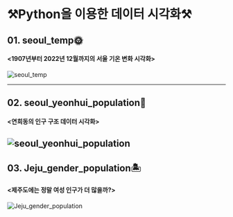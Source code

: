 # ⚒️Python을 이용한 데이터 시각화⚒️

## 01. seoul_temp🌞
#### <1907년부터 2022년 12월까지의 서울 기온 변화 시각화>
![seoul_temp](https://user-images.githubusercontent.com/93873399/209830857-8d3275e2-a467-4346-8f9f-c92bfc1efcab.png)

---
## 02. seoul_yeonhui_population👥
#### <연희동의 인구 구조 데이터 시각화> 
![seoul_yeonhui_population](https://user-images.githubusercontent.com/93873399/209832188-a7beb6a8-8d7c-4f2a-9ee7-61443ee8abd4.png)
---
## 03. Jeju_gender_population🏝️
#### <제주도에는 정말 여성 인구가 더 많을까?>
![Jeju_gender_population](https://user-images.githubusercontent.com/93873399/209832642-7deba446-e6fa-42a0-bc0f-f50cae9c61ca.png)
